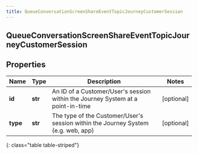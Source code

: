 ```yaml
---
title: QueueConversationScreenShareEventTopicJourneyCustomerSession
---
```

## QueueConversationScreenShareEventTopicJourneyCustomerSession

## Properties

|Name | Type | Description | Notes|
|------------ | ------------- | ------------- | -------------|
| **id** | **str** | An ID of a Customer/User&#39;s session within the Journey System at a point-in-time | [optional] |
| **type** | **str** | The type of the Customer/User&#39;s session within the Journey System (e.g. web, app) | [optional] |
{: class="table table-striped"}



